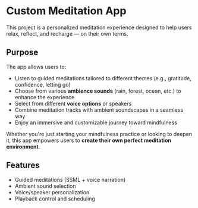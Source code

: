 #  Custom Meditation App

This project is a personalized meditation experience designed to help users relax, reflect, and recharge — on their own terms.

##  Purpose

The app allows users to:
- Listen to guided meditations tailored to different themes (e.g., gratitude, confidence, letting go)
- Choose from various **ambience sounds** (rain, forest, ocean, etc.) to enhance the experience
- Select from different **voice options** or speakers
- Combine meditation tracks with ambient soundscapes in a seamless way
- Enjoy an immersive and customizable journey toward mindfulness

Whether you're just starting your mindfulness practice or looking to deepen it, this app empowers users to **create their own perfect meditation environment**.

## Features
- Guided meditations (SSML + voice narration)
- Ambient sound selection
- Voice/speaker personalization
- Playback control and scheduling
